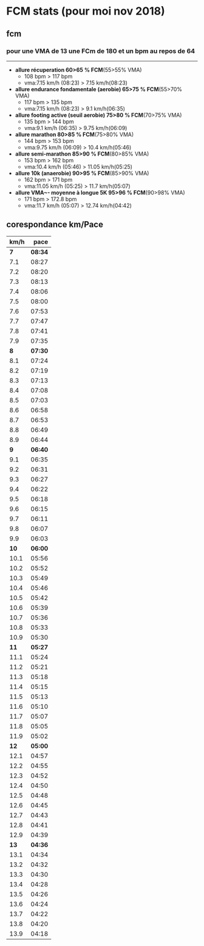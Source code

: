 # FCM stats  (pour moi nov 2018)
## fcm  
### pour une VMA de 13 une FCm de 180 et un bpm au repos de 64  
--------  
- **allure récuperation 60>65 % FCM**(55>55% VMA)  
  - 108 bpm >  117 bpm  
  - vma:7.15 km/h (08:23)  >  7.15 km/h(08:23)  
- **allure endurance fondamentale (aerobie) 65>75 % FCM**(55>70% VMA)  
  - 117 bpm >  135 bpm  
  - vma:7.15 km/h (08:23)  >  9.1 km/h(06:35)  
- **allure footing active (seuil aerobie) 75>80 % FCM**(70>75% VMA)  
  - 135 bpm >  144 bpm  
  - vma:9.1 km/h (06:35)  >  9.75 km/h(06:09)  
- **allure marathon 80>85 % FCM**(75>80% VMA)  
  - 144 bpm >  153 bpm  
  - vma:9.75 km/h (06:09)  >  10.4 km/h(05:46)  
- **allure semi-marathon 85>90 % FCM**(80>85% VMA)  
  - 153 bpm >  162 bpm  
  - vma:10.4 km/h (05:46)  >  11.05 km/h(05:25)  
- **allure 10k (anaerobie) 90>95 % FCM**(85>90% VMA)  
  - 162 bpm >  171 bpm  
  - vma:11.05 km/h (05:25)  >  11.7 km/h(05:07)  
- **allure VMA~- moyenne à longue 5K 95>96 % FCM**(90>98% VMA)  
  - 171 bpm >  172.8 bpm  
  - vma:11.7 km/h (05:07)  >  12.74 km/h(04:42)  
  
## corespondance km/Pace
|km/h|pace|
| ------------- | -----:|
|**7**|**08:34**|
|7.1|08:27|
|7.2|08:20|
|7.3|08:13|
|7.4|08:06|
|7.5|08:00|
|7.6|07:53|
|7.7|07:47|
|7.8|07:41|
|7.9|07:35|
|**8**|**07:30**|
|8.1|07:24|
|8.2|07:19|
|8.3|07:13|
|8.4|07:08|
|8.5|07:03|
|8.6|06:58|
|8.7|06:53|
|8.8|06:49|
|8.9|06:44|
|**9**|**06:40**|
|9.1|06:35|
|9.2|06:31|
|9.3|06:27|
|9.4|06:22|
|9.5|06:18|
|9.6|06:15|
|9.7|06:11|
|9.8|06:07|
|9.9|06:03|
|**10**|**06:00**|
|10.1|05:56|
|10.2|05:52|
|10.3|05:49|
|10.4|05:46|
|10.5|05:42|
|10.6|05:39|
|10.7|05:36|
|10.8|05:33|
|10.9|05:30|
|**11**|**05:27**|
|11.1|05:24|
|11.2|05:21|
|11.3|05:18|
|11.4|05:15|
|11.5|05:13|
|11.6|05:10|
|11.7|05:07|
|11.8|05:05|
|11.9|05:02|
|**12**|**05:00**|
|12.1|04:57|
|12.2|04:55|
|12.3|04:52|
|12.4|04:50|
|12.5|04:48|
|12.6|04:45|
|12.7|04:43|
|12.8|04:41|
|12.9|04:39|
|**13**|**04:36**|
|13.1|04:34|
|13.2|04:32|
|13.3|04:30|
|13.4|04:28|
|13.5|04:26|
|13.6|04:24|
|13.7|04:22|
|13.8|04:20|
|13.9|04:18|
  